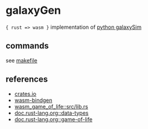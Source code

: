 # galaxyGen

`{ rust => wasm }` implementation of [python galaxySim](https://github.com/lynncyrin/galaxySim)

## commands

see [makefile](makefile)

## references

- [crates.io](https://crates.io/)
- [wasm-bindgen](https://github.com/rustwasm/wasm-bindgen)
- [wasm_game_of_life::src/lib.rs](https://github.com/rustwasm/wasm_game_of_life/blob/9027577f61ec55dd4caa29febce9c49489d90fd3/src/lib.rs)
- [doc.rust-lang.org::data-types](https://doc.rust-lang.org/book/second-edition/ch03-02-data-types.html)
- [doc.rust-lang.org::game-of-life](https://rust-lang-nursery.github.io/rust-wasm/game-of-life/implementing.html)
